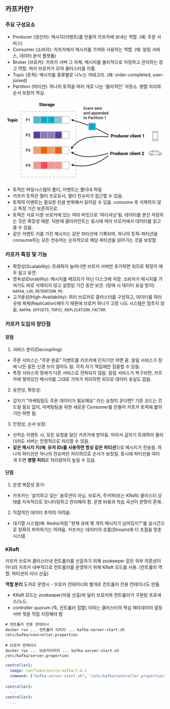 
## 카프카란?
### 주요 구성요소
- Producer (생산자): 메시지(이벤트)를 만들어 카프카에 보내는 역할. (예: 주문 서비스)
- Consumer (소비자): 카프카에서 메시지를 가져와 사용하는 역할. (예: 알림 서비스, 데이터 분석 플랫폼)
- Broker (브로커): 카프카 서버 그 자체. 메시지를 물리적으로 저장하고 관리하는 창고 역할. 여러 브로커가 모여 클러스터를 이룸.
- Topic (토픽): 메시지를 종류별로 나누는 카테고리. (예: order-completed, user-joined)
- Partition (파티션): 하나의 토픽을 여러 개로 나눈 '물리적인' 저장소. 병렬 처리와 순서 보장의 핵심.

![kafka](./images/kafka.png)
- 토픽은 파일시스템의 폴더, 이벤트는 폴더내 파일
- 카프카 토픽은 멀티 프로듀서, 멀티 컨슈머가 접근할 수 있음.
- 토픽의 이벤트는 필요한 만큼 반복해서 읽어갈 수 있음. consume 후 삭제하지 않고 특정 기간 보존하므로.
- 토픽은 서로 다른 브로커에 있는 여러 버킷으로 '파티셔닝'됨.
데이터를 분산 저장하는 것은 확장성 때문. 덕분에 클라이언트는 동시에 여러 브로커에서 데이터를 읽고 쓸 수 있음.
- 같은 이벤트 키를 가진 메시지는 같은 파티션에 기록되며, 하나의 토픽-파티션을 consume하는 모든 컨슈머는 순차적으로 해당 파티션을 읽어가는 것을 보장함.

### 카프카 특징 및 기능
- 확장성(Scalability): 트래픽이 늘어나면 브로커 서버만 추가하면 되므로 확장이 매우 쉽고 유연.
- 영속성(Durability): 메시지를 메모리가 아닌 디스크에 저장. 소비자가 메시지를 가져가도 바로 삭제되지 않고 설정된 기간 동안 보관. (장애 시 데이터 유실 방지) `KAFKA_LOG_RETENTION_MS`
- 고가용성(High-Availability): 여러 브로커로 클러스터를 구성하고, 데이터를 여러 곳에 복제(Replication)해두기 때문에 브로커 하나가 고장 나도 시스템은 멈추지 않음. `KAFKA_OFFSETS_TOPIC_REPLICATION_FACTOR`

### 카프카 도입의 장단점
#### 장점
1. 서비스 분리(Decoupling): 
- 주문 서비스는 "주문 완료" 이벤트를 카프카에 던지기만 하면 끝. 알림 서비스가 장애 나든 말든 신경 쓰지 않아도 됨. 각자 자기 책임에만 집중할 수 있음.
- 특정 서비스의 장애가 다른 서비스로 전파되지 않음. 알림 서비스가 복구되면, 카프카에 쌓여있던 메시지를 그대로 가져가 처리하면 되므로 데이터 유실도 없음.
2. 유연성, 확장성:
- 갑자기 "마케팅팀도 주문 데이터가 필요해요" 라는 요청이 온다면? 기존 코드는 건드릴 필요 없이, 마케팅팀을 위한 새로운 Consumer를 만들어 카프카 토픽에 붙이기만 하면 됨.
3. 안정성, 순서 보장:
- 선착순 이벤트 시, 모든 요청을 일단 카프카에 받아둠. 따라서 갑자기 트래픽이 몰리더라도 서버는 안정적으로 처리할 수 있음.
- **같은 메시지 키(예: 유저 ID)를 사용하면 항상 같은 파티션**으로 메시지가 전송됨. 하나의 파티션은 하나의 컨슈머만 처리하므로 순서가 보장됨. 동시에 파티션을 여러 개 두면 **병렬 처리**로 처리량까지 높일 수 있음.

#### 단점
1. 운영 복잡성 증가:
- 카프카는 '설치하고 잊는' 솔루션이 아님. 브로커, 주키퍼(또는 KRaft) 클러스터 상태를 지속적으로 모니터링하고 관리해야 함. 운영 비용과 학습 곡선이 분명히 존재.
2. 직접적인 데이터 추적의 어려움:
- 대기열 시스템(예: Redis)처럼 "현재 큐에 몇 개의 메시지가 남아있지?"를 실시간으로 정확히 파악하기는 어려움. 카프카는 데이터의 흐름(Stream)에 더 초점을 맞춘 시스템.


### KRaft
카프카 브로커 클러스터내 컨트롤러를 선출하기 위해 zookeeper 같은 외부 의존성이 아니라 카프카 내부적으로 컨트롤러를 운영하기 위해 KRaft 모드를 사용.
(컨트롤러 역할: 파티션의 리더 선출)

**역할 분리**
도커로 운영시 - 브로커 컨테이너와 별개로 컨트롤러 전용 컨테이너도 만듦.
- KRaft 모드는 zookeeper(자동 선출)와 달리 브로커와 컨트롤러가 구분된 프로세스/노드.
- controller quorum (즉, 컨트롤러 집합) 이라는 클러스터의 핵심 메타데이터 결정 서버 셋을 직접 지정해야 함

```shell
# 컨트롤러 전용 컨테이너
docker run ... 컨트롤러 이미지 ... kafka-server-start.sh /etc/kafka/controller.properties

# 브로커 컨테이너
docker run ... 브로커이미지 ... kafka-server-start.sh /etc/kafka/server.properties
```

```yaml
controller1:
  image: confluentinc/cp-kafka:7.6.1
  command: ["kafka-server-start.sh", "/etc/kafka/controller.properties"]
  ...
controller2:
  ...
controller3:
  ...
```